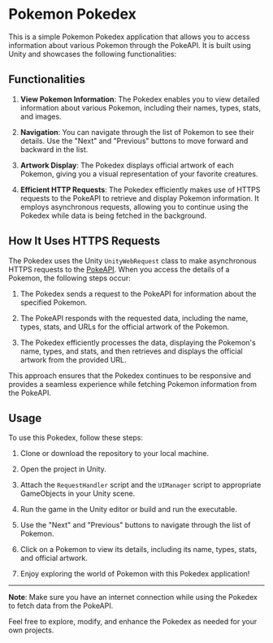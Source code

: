 # Pokemon Pokedex

This is a simple Pokemon Pokedex application that allows you to access information about various Pokemon through the PokeAPI. It is built using Unity and showcases the following functionalities:

## Functionalities

1. **View Pokemon Information**: The Pokedex enables you to view detailed information about various Pokemon, including their names, types, stats, and images.

2. **Navigation**: You can navigate through the list of Pokemon to see their details. Use the "Next" and "Previous" buttons to move forward and backward in the list.

3. **Artwork Display**: The Pokedex displays official artwork of each Pokemon, giving you a visual representation of your favorite creatures.

4. **Efficient HTTP Requests**: The Pokedex efficiently makes use of HTTPS requests to the PokeAPI to retrieve and display Pokemon information. It employs asynchronous requests, allowing you to continue using the Pokedex while data is being fetched in the background.

## How It Uses HTTPS Requests

The Pokedex uses the Unity `UnityWebRequest` class to make asynchronous HTTPS requests to the [PokeAPI](https://pokeapi.co/). When you access the details of a Pokemon, the following steps occur:

1. The Pokedex sends a request to the PokeAPI for information about the specified Pokemon.

2. The PokeAPI responds with the requested data, including the name, types, stats, and URLs for the official artwork of the Pokemon.

3. The Pokedex efficiently processes the data, displaying the Pokemon's name, types, and stats, and then retrieves and displays the official artwork from the provided URL.

This approach ensures that the Pokedex continues to be responsive and provides a seamless experience while fetching Pokemon information from the PokeAPI.

## Usage

To use this Pokedex, follow these steps:

1. Clone or download the repository to your local machine.

2. Open the project in Unity.

3. Attach the `RequestHandler` script and the `UIManager` script to appropriate GameObjects in your Unity scene.

4. Run the game in the Unity editor or build and run the executable.

5. Use the "Next" and "Previous" buttons to navigate through the list of Pokemon.

6. Click on a Pokemon to view its details, including its name, types, stats, and official artwork.

7. Enjoy exploring the world of Pokemon with this Pokedex application!

---

**Note**: Make sure you have an internet connection while using the Pokedex to fetch data from the PokeAPI.

Feel free to explore, modify, and enhance the Pokedex as needed for your own projects.
